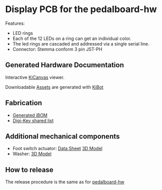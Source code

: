 # Display PCB for the pedalboard-hw 

Features:

- LED rings
- Each of the 12 LEDs on a ring can get an individual color.
- The led rings are cascaded and addressed via a single serial line.
- Connector: Stemma conform 3 pin JST-PH 

## Generated Hardware Documentation

Interactive [KiCanvas](https://kicanvas.org/?github=https%3A%2F%2Fgithub.com%2Fpedalboard%2Fpedalboard-display%2Ftree%2Fmain) viewer.

Downloadable [Assets](https://pedalboard.github.io/pedalboard-display-site/latest) are generated with [KiBot](https://github.com/INTI-CMNB/KiBot)

## Fabrication

* [Generated iBOM](https://pedalboard.github.io/pedalboard-display-site/Assembly/pedalboard-display-ibom.html)
* [Digi-Key shared list](https://www.digikey.ch/de/mylists/list/I3LZUQ0FSV)


## Additional mechanical components

* Foot switch actuator: [Data Sheet](https://www.cliffuk.co.uk/products/switches/FC7125.pdf) [3D Model](https://github.com/pedalboard/pedalboard-case/blob/main/generated/actuator.stl)
* Washer: [3D Model](https://github.com/pedalboard/pedalboard-case/blob/main/generated/led-ring-washer.stl)

## How to release

The release procedure is the same as for [pedalboard-hw](https://github.com/pedalboard/pedalboard-hw/blob/main/doc/release-procedure.md)

